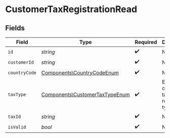# CustomerTaxRegistrationRead


## Fields

| Field                                                                            | Type                                                                             | Required                                                                         | Description                                                                      |
| -------------------------------------------------------------------------------- | -------------------------------------------------------------------------------- | -------------------------------------------------------------------------------- | -------------------------------------------------------------------------------- |
| `id`                                                                             | *string*                                                                         | :heavy_check_mark:                                                               | N/A                                                                              |
| `customerId`                                                                     | *string*                                                                         | :heavy_check_mark:                                                               | N/A                                                                              |
| `countryCode`                                                                    | [Components\CountryCodeEnum](../../Models/Components/CountryCodeEnum.md)         | :heavy_check_mark:                                                               | N/A                                                                              |
| `taxType`                                                                        | [Components\CustomerTaxTypeEnum](../../Models/Components/CustomerTaxTypeEnum.md) | :heavy_check_mark:                                                               | Enum for customer tax registration types.                                        |
| `taxId`                                                                          | *string*                                                                         | :heavy_check_mark:                                                               | N/A                                                                              |
| `isValid`                                                                        | *bool*                                                                           | :heavy_check_mark:                                                               | N/A                                                                              |